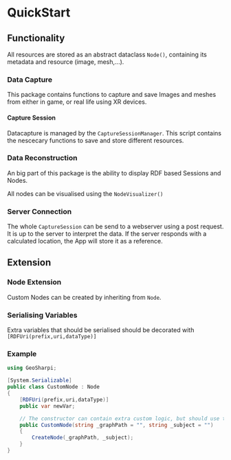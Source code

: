 # QuickStart

## Functionality

All resources are stored as an abstract dataclass `Node()`, containing its metadata and resource (image, mesh,...).


### Data Capture

This package contains functions to capture and save Images and meshes from either in game, or real life using XR devices.

#### Capture Session

Datacapture is managed by the `CaptureSessionManager`. This script contains the nescecary functions to save and store different resources.

### Data Reconstruction

An big part of this package is the ability to display RDF based Sessions and Nodes.

All nodes can be visualised using the `NodeVisualizer()` 


### Server Connection

The whole `CaptureSession` can be send to a webserver using a post request. It is up to the server to interpret the data.
If the server responds with a calculated location, the App will store it as a reference.

## Extension

### Node Extension
Custom Nodes can be created by inheriting from `Node`.

### Serialising Variables
Extra variables that should be serialised should be decorated with `[RDFUri(prefix,uri,dataType)]`

### Example

```cs
using GeoSharpi;

[System.Serializable]
public class CustomNode : Node
{
    [RDFUri(prefix,uri,dataType)]
    public var newVar;

    // The constructor can contain extra custom logic, but should use the base constructor.
    public CustomNode(string _graphPath = "", string _subject = "")
    {
        CreateNode(_graphPath, _subject);
    }
}
``` 